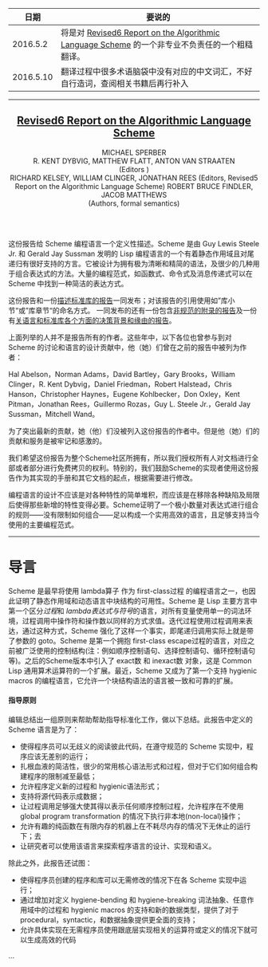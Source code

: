 | 日期 | 要说的 |
|--|--|
| 2016.5.2 | 将是对 [Revised6 Report on the Algorithmic Language Scheme](http://www.r6rs.org/) 的一个非专业不负责任的一个粗糙翻译。 |
| 2016.5.10 | 翻译过程中很多术语脑袋中没有对应的中文词汇，不好自行造词，查阅相关书籍后再行补入 |

---

<center>
<h2><a href="http://www.r6rs.org/">Revised6 Report on the Algorithmic Language Scheme</a></h2>
MICHAEL SPERBER <br/>
R. KENT DYBVIG, MATTHEW FLATT, ANTON VAN STRAATEN <br/>
(Editors ) <br/>
RICHARD KELSEY, WILLIAM CLINGER, JONATHAN REES (Editors, Revised5 Report on the Algorithmic Language Scheme) ROBERT BRUCE FINDLER, JACOB MATTHEWS <br/>
(Authors, formal semantics)
</center>

<br/><br/>

这份报告给 Scheme 编程语言一个定义性描述。Scheme 是由 Guy Lewis Steele Jr. 和 Gerald Jay Sussman 发明的 Lisp 编程语言的一个有着静态作用域且对尾递归有很好支持的方言。它被设计为拥有极为清晰和精简的语法，及很少的几种用于组合表达式的方法。大量的编程范式，如函数式、命令式及消息传递式可以在 Scheme 中找到一种简洁的表达方式。

这份报告和一份[描述标准库的报告](http://www.r6rs.org/final/html/r6rs-lib/r6rs-lib.html)一同发布；对该报告的引用使用如”库小节“或”库章节“的命名方式。 一同发布的还有一份包含[非规范的附录的报告](http://www.r6rs.org/final/html/r6rs-app/r6rs-app.html)及一份有[关语言和标准库各个方面的决策背景和缘由的报告](http://www.r6rs.org/final/html/r6rs-rationale/r6rs-rationale.html)。

上面列举的人并不是报告所有的作者。这些年中，以下各位也曾参与到对 Scheme 的讨论和语言的设计贡献中，他（她）们曾在之前的报告中被列为作者：

Hal Abelson，Norman Adams，David Bartley，Gary Brooks，William Clinger，R. Kent Dybvig，Daniel Friedman，Robert Halstead，Chris Hanson，Christopher Haynes，Eugene Kohlbecker，Don Oxley，Kent Pitman，Jonathan Rees，Guillermo Rozas，Guy L. Steele Jr.，Gerald Jay Sussman，Mitchell Wand。

为了突出最新的贡献，她（他）们没被列入这份报告的作者中。但是他（她）们的贡献和服务是被牢记和感激的。

我们希望这份报告为整个Scheme社区所拥有，所以我们授权所有人对文档进行全部或者部分进行免费拷贝的权利。特别的，我们鼓励Scheme的实现者使用这份报告作为其实现的手册和其它文档的起点，根据需要进行修改。

编程语言的设计不应该是对各种特性的简单堆积，而应该是在移除各种缺陷及局限后使得那些新增的特性变得必要。Scheme证明了一个极小数量对表达式进行组合的规则——没有限制如何组合——足以构成一个实用高效的语言，且足够支持当今使用的主要编程范式。

---

# 导言

Scheme 是最早将使用 lambda算子 作为 first-class过程 的编程语言之一，也因此证明了静态作用域和动态语言中块结构的可用性。Scheme 是 Lisp 主要方言中第一个区分*过程*和 *lambda表达式与符号*的语言，对所有变量使用单一的词法环境，过程调用中操作符和操作数以同样的方式求值。迭代过程使用过程调用来表达，通过这种方式，Scheme 强化了这样一个事实，即尾递归调用实际上就是带了参数的 goto。Scheme 是第一个拥抱 first-class escape过程的语言，对应之前被广泛使用的控制结构(注：例如顺序控制语句、选择控制语句、循环控制语句等)。之后的Scheme版本中引入了 exact数 和 inexact数 对象，这是 Common Lisp 通用算术运算符的一个扩展。最近，Scheme 又成为了第一个支持 hygienic macros 的编程语言，它允许一个块结构语法的语言被一致和可靠的扩展。

#### 指导原则

编辑总结出一组原则来帮助帮助指导标准化工作，做以下总结。此报告中定义的 Scheme 语言是为了：

- 使得程序员可以无歧义的阅读彼此代码，在遵守规范的 Scheme 实现中，程序应该无差别的运行；
- 扎根血液的简洁性，很少的常用核心语法形式和过程，但对于它们如何组合构建程序的限制减至最低；
- 允许程序定义新的过程和 hygienic语法形式；
- 支持将源代码表示成数据；
- 让过程调用足够强大使其得以表示任何顺序控制过程，允许程序在不使用 global program transformation 的情况下执行非本地(non-local)操作；
- 允许有趣的纯函数在有限内存的机器上在不耗尽内存的情况下无休止的运行下；去
- 让研究者可以使用该语言来探索程序语言的设计、实现和语义。

除此之外，此报告还试图：

- 使得程序员创建的程序和库可以无需修改的情况下在各 Scheme 实现中运行；
- 通过增加对定义 hygiene-bending 和 hygiene-breaking 词法抽象、任意作用域中的过程和 hygienic macros 的支持和新的数据类型，提供了对于 procedural，syntactic，和数据抽象提供更全面的支持；
- 允许具体实现在无需程序员使用跟底层实现相关的运算符或定义的情况下就可以生成高效的代码

...
